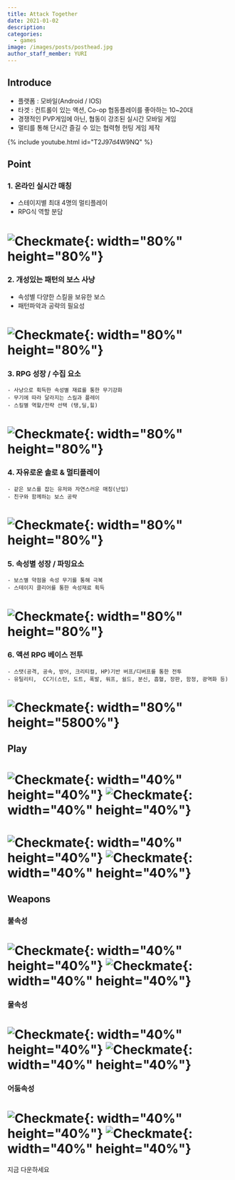 ```yaml
---
title: Attack Together
date: 2021-01-02
description:
categories:
  - games
image: /images/posts/posthead.jpg
author_staff_member: YURI
---
```


## Introduce

* 플랫폼 : 모바일(Android / IOS)
* 타겟 : 컨트롤이 있는 액션,  Co-op 협동플레이를 좋아하는 10~20대
* 경쟁적인 PVP게임에 아닌, 협동이 강조된 실시간 모바일 게임
* 멀티를 통해 단시간 즐길 수 있는 협력형 헌팅 게임 제작

{% include youtube.html id="T2J97d4W9NQ" %}


## Point

### 1. 온라인 실시간 매칭 

  - 스테이지별 최대 4명의 멀티플레이
  - RPG식 역할 분담 

# ![Checkmate](/images/posts/20210102/image15.gif){: width="80%" height="80%"}

### 2. 개성있는 패턴의 보스 사냥 
  - 속성별 다양한 스킬을 보유한 보스
  - 패턴파악과 공략의 필요성 

# ![Checkmate](/images/posts/20210102/image6.gif){: width="80%" height="80%"}


### 3. RPG 성장 / 수집 요소  
    - 사냥으로 획득한 속성별 재료를 통한 무기강화
    - 무기에 따라 달라지는 스킬과 플레이
    - 스킬별 역할/전략 선택 (탱,딜,힐)

# ![Checkmate](/images/posts/20210102/image10.gif){: width="80%" height="80%"}

### 4. 자유로운 솔로 & 멀티플레이
    - 같은 보스를 잡는 유저와 자연스러운 매칭(난입)
    - 친구와 함께하는 보스 공략 

# ![Checkmate](/images/posts/20210102/image25.gif){: width="80%" height="80%"}

### 5. 속성별 성장 / 파밍요소  
    - 보스별 약점을 속성 무기를 통해 극복
    - 스테이지 클리어를 통한 속성재료 획득

# ![Checkmate](/images/posts/20210102/image18.gif){: width="80%" height="80%"}

### 6. 액션 RPG 베이스 전투
    - 스탯(공격, 공속, 방어, 크리티컬, HP)기반 버프/디버프를 통한 전투
    - 유틸리티,  CC기(스턴, 도트, 폭발, 워프, 쉴드, 분신, 흡혈, 장판, 함정, 광역화 등)

# ![Checkmate](/images/posts/20210102/image44.gif){: width="80%" height="5800%"}


## Play

# ![Checkmate](/images/posts/20210102/image12.gif){: width="40%" height="40%"} ![Checkmate](/images/posts/20210102/image15.gif){: width="40%" height="40%"}
# ![Checkmate](/images/posts/20210102/image14.gif){: width="40%" height="40%"} ![Checkmate](/images/posts/20210102/image11.png){: width="40%" height="40%"}


## Weapons
### 불속성
# ![Checkmate](/images/posts/20210102/image42.gif){: width="40%" height="40%"} ![Checkmate](/images/posts/20210102/image24.gif){: width="40%" height="40%"}

### 물속성
# ![Checkmate](/images/posts/20210102/image40.gif){: width="40%" height="40%"} ![Checkmate](/images/posts/20210102/image19.gif){: width="40%" height="40%"}

### 어둠속성
# ![Checkmate](/images/posts/20210102/image17.gif){: width="40%" height="40%"} ![Checkmate](/images/posts/20210102/image13.gif){: width="40%" height="40%"}

지금 다운하세요